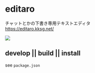 # editaro

チャットとかの下書き専用テキストエディタ  
https://editaro.kksg.net/

![](https://dddraft.kksg.net/dist/images/dddraft-image.png)

## develop || build || install

see `package.json`
